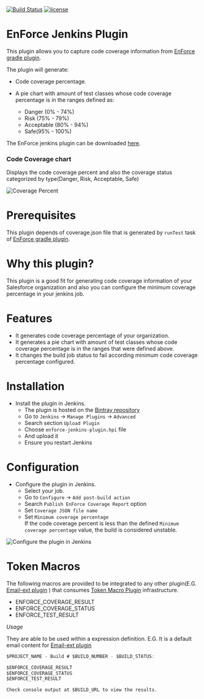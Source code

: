 [![Build Status](https://travis-ci.org/rodrigouz/enforce-jenkins-plugin.svg?branch=master)](https://travis-ci.org/rodrigouz/enforce-jenkins-plugin) [![license](http://img.shields.io/badge/license-MIT-brightgreen.svg?style=flat)](https://github.com/fundacionjala/enforce-jenkins-plugin/blob/master/LICENSE)

# EnForce Jenkins Plugin

This plugin allows you to capture code coverage information from [EnForce gradle plugin](https://github.com/fundacionjala/enforce-gradle-plugin).

The plugin will generate:

* Code coverage percentage.

* A pie chart with amount of test classes whose code coverage percentage is in the ranges defined as: 

  * Danger (0% - 74%)
  * Risk (75% - 79%)
  * Acceptable (80% - 94%)
  * Safe(95% - 100%)

The EnForce jenkins plugin can be downloaded [here](https://bintray.com/artifact/download/fundacionjala/enforce/org/fundacionjala/gradle/plugins/enforce/enforce-gradle-plugin/1.0.4/enforce-jenkins-plugin.hpi).

### Code Coverage chart
Displays the code coverage percent and also the coverage status categorized by type(Danger, Risk, Acceptable, Safe)

![Coverage Percent](https://cloud.githubusercontent.com/assets/8682892/9667401/87c2c2f2-5249-11e5-928c-4cb5e922ca10.png)

# Prerequisites

This plugin depends of coverage.json file that is generated by ``` runTest ``` task of [EnForce gradle plugin](https://github.com/fundacionjala/enforce-gradle-plugin).

# Why this plugin?

This plugin is a good fit for generating code coverage information of your Salesforce organization and also you can configure the minimum coverage percentage in your jenkins job.

# Features

* It generates code coverage percentage of your organization.
* It generates a pie chart with amount of test classes whose code coverage percentage is in the ranges that were defined above.
* It changes the build job status to fail according minimum code coverage percentage configured.

# Installation

* Install the plugin in Jenkins.
    * The plugin is hosted on the [Bintray repository](https://bintray.com/artifact/download/fundacionjala/enforce/org/fundacionjala/gradle/plugins/enforce/enforce-gradle-plugin/1.0.4/enforce-jenkins-plugin.hpi)
    * Go to ``Jenkins`` -> ``Manage Plugins`` -> ``Advanced``
    * Search section ``Upload Plugin``
    * Choose ``enforce-jenkins-plugin.hpi`` file   
    * And upload it
    * Ensure you restart Jenkins


# Configuration

* Configure the plugin in Jenkins.
    * Select your job.
    * Go to ``Configure`` -> ``Add post-build action``
    * Search ``Publish EnForce Coverage Report`` option
    * Set ``Coverage JSON file name``   
    * Set ``Minimum coverage percentage``  
  If the code coverage percent is less than the defined ``Minimum coverage percentage`` value, the build is considered unstable.

![Configure the plugin in Jenkins](https://cloud.githubusercontent.com/assets/8682892/9667667/21a97a4a-524b-11e5-9504-873cfc56733d.png)

# Token Macros

The following macros are provided to be integrated to any other plugin(E.G. [Email-ext plugin](https://wiki.jenkins-ci.org/display/JENKINS/Email-ext+plugin) )
that consumes [Token Macro Plugin](https://wiki.jenkins-ci.org/display/JENKINS/Token+Macro+Plugin) infrastructure.

- ENFORCE_COVERAGE_RESULT
- ENFORCE_COVERAGE_STATUS
- ENFORCE_TEST_RESULT

*Usage*

They are able to be used within a expression definition.
E.G. It is a default email content for [Email-ext plugin](https://wiki.jenkins-ci.org/display/JENKINS/Email-ext+plugin)

```java
$PROJECT_NAME - Build # $BUILD_NUMBER - $BUILD_STATUS:

$ENFORCE_COVERAGE_RESULT
$ENFORCE_COVERAGE_STATUS
$ENFORCE_TEST_RESULT

Check console output at $BUILD_URL to view the results.
```
